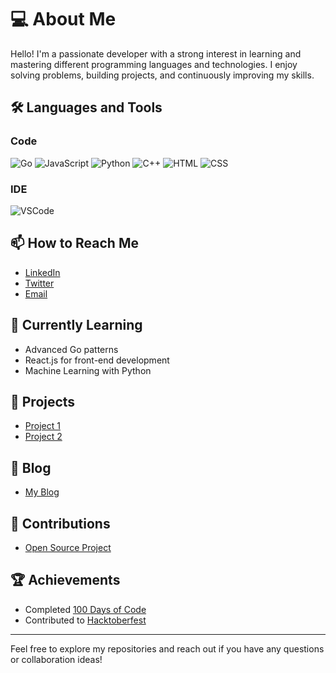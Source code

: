 # 💻 About Me
Hello! I'm a passionate developer with a strong interest in learning and mastering different programming languages and technologies. I enjoy solving problems, building projects, and continuously improving my skills.

## 🛠️ Languages and Tools
### Code
![Go](https://img.shields.io/badge/Go-00ADD8?style=for-the-badge&logo=go&logoColor=white)
![JavaScript](https://img.shields.io/badge/JavaScript-F7DF1E?style=for-the-badge&logo=javascript&logoColor=black)
![Python](https://img.shields.io/badge/Python-3776AB?style=for-the-badge&logo=python&logoColor=white)
![C++](https://img.shields.io/badge/C++-00599C?style=for-the-badge&logo=cplusplus&logoColor=white)
![HTML](https://img.shields.io/badge/HTML-E34F26?style=for-the-badge&logo=html5&logoColor=white)
![CSS](https://img.shields.io/badge/CSS-1572B6?style=for-the-badge&logo=css3&logoColor=white)

### IDE
![VSCode](https://img.shields.io/badge/VSCode-0078D4?style=for-the-badge&logo=visual-studio-code&logoColor=white)

## 📫 How to Reach Me
- [LinkedIn](https://www.linkedin.com)
- [Twitter](https://twitter.com)
- [Email](mailto:your-email@example.com)

## 🌱 Currently Learning
- Advanced Go patterns
- React.js for front-end development
- Machine Learning with Python

## 🔭 Projects
- [Project 1](https://github.com/yourusername/project1)
- [Project 2](https://github.com/yourusername/project2)

## 📝 Blog
- [My Blog](https://yourblog.com)

## 🤝 Contributions
- [Open Source Project](https://github.com/opensourceproject)

## 🏆 Achievements
- Completed [100 Days of Code](https://www.100daysofcode.com/)
- Contributed to [Hacktoberfest](https://hacktoberfest.digitalocean.com/)

---

Feel free to explore my repositories and reach out if you have any questions or collaboration ideas!
